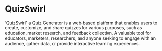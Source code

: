 # QuizSwirl

‘QuizSwirl’, a Quiz Generator is a web-based platform that enables users to create, customize, and share quizzes for various purposes, such as education, market research, and feedback collection. A valuable tool for educators, marketers, researchers, and anyone seeking to engage with an audience, gather data, or provide interactive learning experiences.
